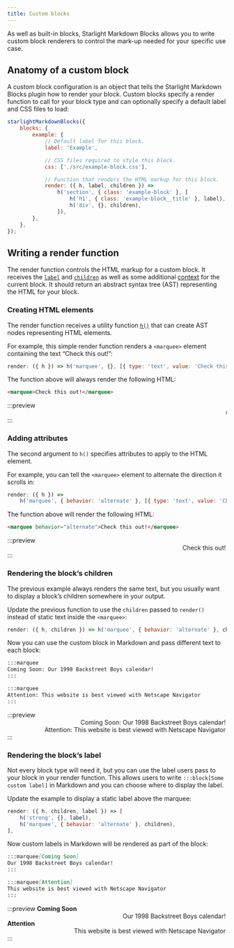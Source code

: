 ```yaml
---
title: Custom blocks
---
```


As well as built-in blocks, Starlight Markdown Blocks allows you to write custom block renderers to control the mark-up needed for your specific use case.

## Anatomy of a custom block

A custom block configuration is an object that tells the Starlight Markdown Blocks plugin how to render your block.
Custom blocks specify a render function to call for your block type and can optionally specify a default label and CSS files to load:

```js
starlightMarkdownBlocks({
	blocks: {
		example: {
			// Default label for this block.
			label: 'Example',

			// CSS files required to style this block.
			css: ['./src/example-block.css'],

			// Function that renders the HTML markup for this block.
			render: ({ h, label, children }) =>
				h('section', { class: 'example-block' }, [
					h('h1', { class: 'example-block__title' }, label),
					h('div', {}, children),
				]),
		},
	},
});
```

## Writing a render function

The render function controls the HTML markup for a custom block.
It receives the [`label`](/starlight-markdown-blocks/custom-blocks-reference/#label-1) and [`children`](/starlight-markdown-blocks/custom-blocks-reference/#children) as well as some additional [context](/starlight-markdown-blocks/custom-blocks-reference/#rendercontext) for the current block. It should return an abstract syntax tree (AST) representing the HTML for your block.

### Creating HTML elements

The render function receives a utility function [`h()`](/starlight-markdown-blocks/custom-blocks-reference/#h) that can create AST nodes representing HTML elements.

For example, this simple render function renders a `<marquee>` element containing the text “Check this out!”:

```js
render: ({ h }) => h('marquee', {}, [{ type: 'text', value: 'Check this out!' }]),
```

The function above will always render the following HTML:

```html
<marquee>Check this out!</marquee>
```

:::preview
<marquee>Check this out!</marquee>
:::

### Adding attributes

The second argument to `h()` specifies attributes to apply to the HTML element.

For example, you can tell the `<marquee>` element to alternate the direction it scrolls in:

```js ins="behavior: 'alternate'"
render: ({ h }) =>
	h('marquee', { behavior: 'alternate' }, [{ type: 'text', value: 'Check this out!' }]),
```

The function above will render the following HTML:

```html
<marquee behavior="alternate">Check this out!</marquee>
```

:::preview
<marquee behavior="alternate">Check this out!</marquee>
:::

### Rendering the block’s children

The previous example always renders the same text, but you usually want to display a block’s children somewhere in your output.

Update the previous function to use the `children` passed to `render()` instead of static text inside the `<marquee>`:

```js ins="children"
render: ({ h, children }) => h('marquee', { behavior: 'alternate' }, children),
```

Now you can use the custom block in Markdown and pass different text to each block:

```md
:::marquee
Coming Soon: Our 1998 Backstreet Boys calendar!
:::

:::marquee
Attention: This website is best viewed with Netscape Navigator
:::
```

:::preview
<marquee behavior="alternate">Coming Soon: Our 1998 Backstreet Boys calendar!</marquee>
<marquee behavior="alternate">Attention: This website is best viewed with Netscape Navigator</marquee>
:::

### Rendering the block’s label

Not every block type will need it, but you can use the label users pass to your block in your render function.
This allows users to write `:::block[Some custom label]` in Markdown and you can choose where to display the label.

Update the example to display a static label above the marquee:

```js ins=/n, (label)/ ins={2}
render: ({ h, children, label }) => [
	h('strong', {}, label),
	h('marquee', { behavior: 'alternate' }, children),
],
```

Now custom labels in Markdown will be rendered as part of the block:

```md
:::marquee[Coming Soon]
Our 1998 Backstreet Boys calendar!
:::

:::marquee[Attention]
This website is best viewed with Netscape Navigator
:::
```

:::preview
<strong>Coming Soon</strong><marquee behavior="alternate">Our 1998 Backstreet Boys calendar!</marquee>
<strong>Attention</strong><marquee behavior="alternate">This website is best viewed with Netscape Navigator</marquee>
:::
